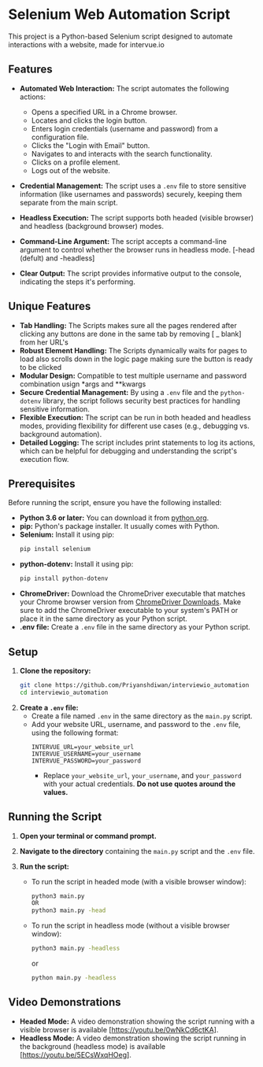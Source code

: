 # Selenium Web Automation Script

This project is a Python-based Selenium script designed to automate interactions with a website, made for intervue.io
## Features

* **Automated Web Interaction:** The script automates the following actions:
    * Opens a specified URL in a Chrome browser.
    * Locates and clicks the login button.
    * Enters login credentials (username and password) from a configuration file.
    * Clicks the "Login with Email" button.
    * Navigates to and interacts with the search functionality.
    * Clicks on a profile element.
    * Logs out of the website.

* **Credential Management:** The script uses a `.env` file to store sensitive information (like usernames and passwords) securely, keeping them separate from the main script.

* **Headless Execution:** The script supports both headed (visible browser) and headless (background browser) modes.

* **Command-Line Argument:** The script accepts a command-line argument to control whether the browser runs in headless mode. [-head (defult) and -headless]

* **Clear Output:** The script provides informative output to the console, indicating the steps it's performing.

## Unique Features
* **Tab Handling:** The Scripts makes sure all the pages rendered after clicking any buttons are done in the same tab by removing [ _ blank] from her URL's
* **Robust Element Handling:** The Scripts dynamically waits for pages to load also scrolls down in the logic page making sure the button is ready to be clicked 
* **Modular Design:** Compatible to test multiple username and password combination usign *args and **kwargs
* **Secure Credential Management:** By using a `.env` file and the `python-dotenv` library, the script follows security best practices for handling sensitive information.
* **Flexible Execution:** The script can be run in both headed and headless modes, providing flexibility for different use cases (e.g., debugging vs. background automation).
* **Detailed Logging:** The script includes print statements to log its actions, which can be helpful for debugging and understanding the script's execution flow.

## Prerequisites

Before running the script, ensure you have the following installed:

* **Python 3.6 or later:** You can download it from [python.org](https://www.python.org/).
* **pip:** Python's package installer.  It usually comes with Python.
* **Selenium:** Install it using pip:
    ```bash
    pip install selenium
    ```
* **python-dotenv:** Install it using pip:
    ```bash
    pip install python-dotenv
    ```
* **ChromeDriver:** Download the ChromeDriver executable that matches your Chrome browser version from [ChromeDriver Downloads](https://chromedriver.chromium.org/downloads).  Make sure to add the ChromeDriver executable to your system's PATH or place it in the same directory as your Python script.
* **.env file:** Create a `.env` file in the same directory as your Python script.

## Setup

1.  **Clone the repository:**
    ```bash
    git clone https://github.com/Priyanshdiwan/interviewio_automation
    cd interviewio_automation
    ```
2.  **Create a `.env` file:**
    * Create a file named `.env` in the same directory as the `main.py` script.
    * Add your website URL, username, and password to the `.env` file, using the following format:
        ```
        INTERVUE_URL=your_website_url
        INTERVUE_USERNAME=your_username
        INTERVUE_PASSWORD=your_password
        ```
        * Replace `your_website_url`, `your_username`, and `your_password` with your actual credentials.  **Do not use quotes around the values.**

## Running the Script

1.  **Open your terminal or command prompt.**
2.  **Navigate to the directory** containing the `main.py` script and the `.env` file.
3.  **Run the script:**

    * To run the script in headed mode (with a visible browser window):
        ```bash
        python3 main.py
        OR
        python3 main.py -head
        ```
    * To run the script in headless mode (without a visible browser window):
        ```bash
        python3 main.py -headless
        ```
        or
        ```bash
        python main.py -headless
        ```

## Video Demonstrations

* **Headed Mode:** A video demonstration showing the script running with a visible browser is available [https://youtu.be/0wNkCd6ctKA].
* **Headless Mode:** A video demonstration showing the script running in the background (headless mode) is available [https://youtu.be/5ECsWxqHOeg].

